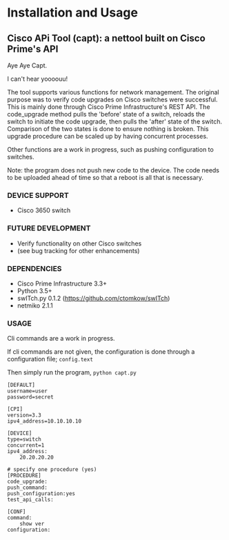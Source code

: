 # Installation and Usage 

## Cisco APi Tool (capt): a nettool built on Cisco Prime's API

Aye Aye Capt.

I can't hear yoooouu!

The tool supports various functions for network management. The original purpose was to verify code upgrades on Cisco switches were successful. This is mainly done through Cisco Prime Infrastructure's REST API. The code_upgrade method pulls the 'before' state of a switch, reloads the switch to initiate the code upgrade, then pulls the 'after' state of the switch. Comparison of the two states is done to ensure nothing is broken. This upgrade procedure can be scaled up by having concurrent processes.

Other functions are a work in progress, such as pushing configuration to switches.

Note: the program does not push new code to the device. The code needs to be uploaded ahead of time so that a reboot is all that is necessary.


### DEVICE SUPPORT

* Cisco 3650 switch

### FUTURE DEVELOPMENT

* Verify functionality on other Cisco switches
* (see bug tracking for other enhancements)

### DEPENDENCIES

* Cisco Prime Infrastructure 3.3+
* Python 3.5+
* swITch.py 0.1.2 (https://github.com/ctomkow/swITch)
* netmiko 2.1.1

### USAGE

Cli commands are a work in progress.

If cli commands are not given, the configuration is done through a configuration file; `config.text`

Then simply run the program, `python capt.py`

```
[DEFAULT]
username=user
password=secret

[CPI]
version=3.3
ipv4_address=10.10.10.10

[DEVICE]
type=switch
concurrent=1
ipv4_address:
    20.20.20.20

# specify one procedure (yes)
[PROCEDURE]
code_upgrade:
push_command:
push_configuration:yes
test_api_calls:

[CONF]
command:
    show ver
configuration:
```
